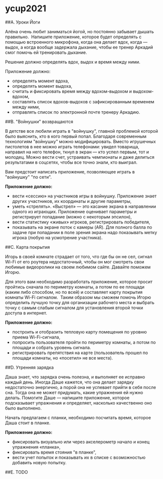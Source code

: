 # ycup2021

##A. Уроки Йоги

Алёна очень любит заниматься йогой, но постоянно забывает дышать правильно.  Напишите приложение, которое будет определять с помощью встроенного микрофона, когда она делает вдох, когда — выдох, а когда вообще задержала дыхание, чтобы ее тренер Аркадий смог помочь ей тренировать дыхание.

Решение должно определять вдох, выдох и время между ними.

Приложение должно:

- определять момент вдоха,
- определять момент выдоха,
- считать и фиксировать время между вдохом-выдохом и выдохом-вдохом,
- составлять список вдохов-выдохов с зафиксированным временем между ними,
- отправлять список по электронной почте тренеру Аркадию.



##B. "Войнушки" возвращаются

В детстве все любили играть в "войнушку", главной проблемой которой было выяснить, кто в кого первый попал. Благодаря современным технологиям "войнушку" можно модифицировать. Вместо игрушечных пистолетов в нее можно играть телефонами: увидел товарища, направил на него телефон, ткнул в экран — кто успел первым, тот и молодец. Можно вести счет, устраивать чемпионаты и даже делиться результатами в соцсетях, чтобы все точно знали, кто выиграл.

Вам предстоит написать приложение, позволяющее играть в "войнушку" "по сети".

**Приложение должно:**

- вести «сессию» на участников игры в войнушку. Приложение знает других участников, их координаты и другие параметры,
- уметь «стрелять». «Выстрел» — это касание экрана в направлении одного из играющих. Приложение оценивает параметры и регистрирует попадание (можно с некоторым эпсилон),
- вести статистику «живых» игроков, регистрировать победителя,
- показывать на экране поток с камеры (AR). Для полного балла по задаче при попадании в поле зрения экрана надо показывать метку игрока (любую на усмотрение участника).



##C. Карта покрытия

Игорь в своей комнате страдает от того, что где бы он не сел, сигнал Wi-Fi от его роутера недостаточный, чтобы он мог смотреть свои любимые видеоролики на своем любимом сайте. Давайте поможем Игорю.

Для этого вам необходимо разработать приложение, которое просит пройтись сначала по периметру комнаты, а потом по ее площади (каким либо способом, но по всей) и составляет карту покрытия комнаты Wi-Fi сигналом.  Таким образом мы сможем помочь Игорю определить лучшую точку для организации рабочего места и выбрать точку с самым слабым сигналом для установления второй точки доступа в интернет.

**Приложение должно:**

- построить и отобразить тепловую карту помещения по уровню приема Wi-Fi-сигнала,
- попросить пользователя пройти по периметру комнаты, а потом по площади и собрать уровень сигнала.
- регистрировать препятствия на карте (пользователь прошел по площади комнаты, но «посетил» не все места).



##D. Утренняя зарядка

Даша знает, что зарядка очень полезна, и выполняет ее исправно каждый день. Иногда Даше кажется, что она делает зарядку недостаточно энергично, а порой она не успевает прийти в себя после сна. Тогда она не может придумать, какие упражнения ей нужно делать. Помогите Даше — напишите приложение, которое подсказывает упражнения и определяет, насколько качественно оно было выполнено.

Начать предлагаем с планки, необходимо посчитать время, которое Даша стоит в планке.

**Приложение должно:**

- фиксировать визуально или через акселерометр начало и конец упражнения «планка»,
- фиксировать время стояния "в планке",
- вести учет попыток и показывать их в списке с возможностью добавить новую попытку.



##E. TODO
